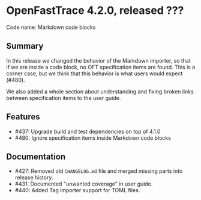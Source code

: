 # OpenFastTrace 4.2.0, released ???

Code name: Markdown code blocks

## Summary

In this release we changed the behavior of the Markdown importer, so that if we are inside a code block, no OFT specification items are found. This is a corner case, but we think that this behavior is what users would expect (#480).

We also added a whole section about understanding and fixing broken links between specification items to the user guide.

## Features

* #437: Upgrade build and test dependencies on top of 4.1.0
* #480: Ignore specification items inside Markdown code blocks

## Documentation

* #427: Removed old `CHANGELOG.md` file and merged missing parts into release history.
* #431: Documented "unwanted coverage" in user guide.
* #440: Added Tag importer support for TOML files.